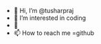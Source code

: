 - 👋 Hi, I’m @tusharpraj
- 👀 I’m interested in coding
- 🌱
- 📫 How to reach me =github

<!---
tusharpraj/tusharpraj is a ✨ special ✨ repository because its `README.md` (this file) appears on your GitHub profile.
You can click the Preview link to take a look at your changes.
--->
